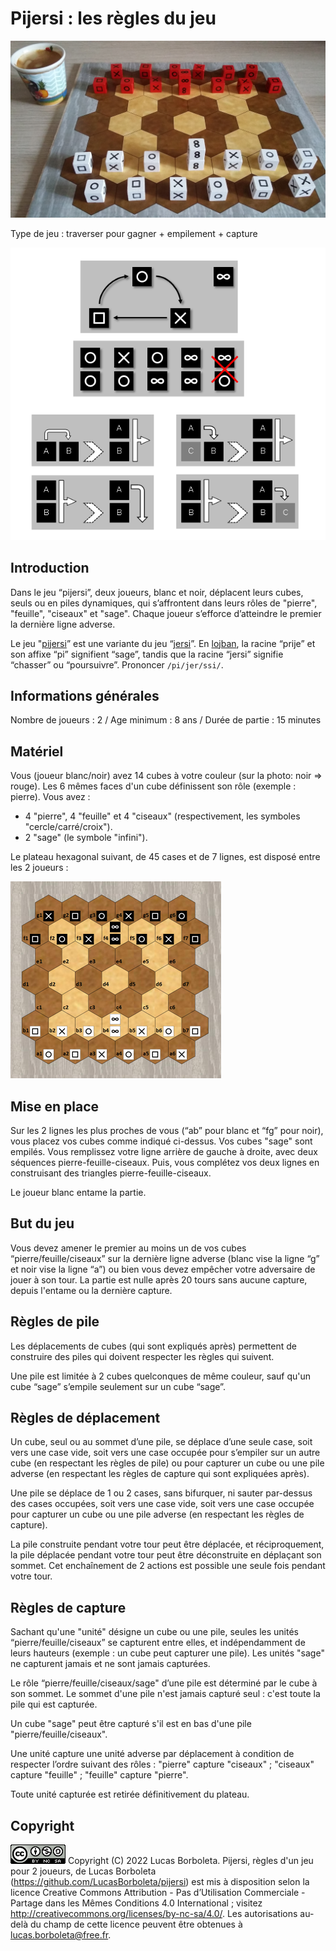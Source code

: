 # Pijersi : les règles du jeu


![](./pictures/pijersi-2022-0723-0940.jpg)

Type de jeu : traverser pour gagner + empilement + capture

![](./pictures/schema.png)

<div style="page-break-after: always;"></div>

## Introduction

Dans le jeu “pijersi”, deux joueurs, blanc et noir, déplacent leurs cubes, seuls ou en piles dynamiques, qui s’affrontent dans leurs rôles de "pierre", "feuille", "ciseaux" et "sage". Chaque joueur s’efforce d’atteindre le premier la dernière ligne adverse. 

Le jeu "[pijersi](https://github.com/LucasBorboleta/pijersi)” est une variante du jeu “[jersi](https://github.com/LucasBorboleta/jersi)”. En [lojban](https://mw.lojban.org), la racine “prije” et son affixe “pi” signifient “sage”, tandis que la racine “jersi” signifie “chasser” ou “poursuivre”. Prononcer `/pi/jer/ssi/`.

## Informations générales
Nombre de joueurs : 2 / Age minimum : 8 ans / Durée de partie : 15 minutes 

## Matériel
Vous (joueur blanc/noir) avez 14 cubes à votre couleur (sur la photo: noir => rouge). Les 6 mêmes faces d'un cube définissent son rôle (exemple : pierre). Vous avez :

- 4 "pierre", 4 "feuille" et 4 "ciseaux" (respectivement, les symboles "cercle/carré/croix").
- 2 "sage" (le symbole "infini").

Le plateau hexagonal suivant, de 45 cases et de 7 lignes, est disposé entre les 2 joueurs :

<img src="./pictures/pijersi-positions-initiales.png" style="zoom:50%;" />

## Mise en place
Sur les 2 lignes les plus proches de vous (“ab” pour blanc et “fg” pour noir), vous placez vos cubes comme indiqué ci-dessus. Vos cubes "sage" sont empilés. Vous remplissez votre ligne arrière de gauche à droite, avec deux séquences pierre-feuille-ciseaux. Puis, vous complétez vos deux lignes en construisant des triangles pierre-feuille-ciseaux.

Le joueur blanc entame la partie. 

<div style="page-break-after: always;"></div>

## But du jeu

Vous devez amener le premier au moins un de vos cubes “pierre/feuille/ciseaux” sur la dernière ligne adverse (blanc vise la ligne “g” et noir vise la ligne “a”) ou bien vous devez empêcher votre adversaire de jouer à son tour. La partie est nulle après 20 tours sans aucune capture, depuis l'entame ou la dernière capture.

## Règles de pile
Les déplacements de cubes (qui sont expliqués après) permettent de construire des piles qui doivent respecter les règles qui suivent.

Une pile est limitée à 2 cubes quelconques de même couleur, sauf qu'un cube “sage” s’empile seulement sur un cube “sage”. 

## Règles de déplacement
Un cube, seul ou au sommet d’une pile, se déplace d’une seule case, soit vers une case vide, soit vers une case occupée pour s’empiler sur un autre cube (en respectant les règles de pile) ou pour capturer un cube ou une pile adverse (en respectant les règles de capture qui sont expliquées après).

Une pile se déplace de 1 ou 2 cases, sans bifurquer, ni sauter par-dessus des cases occupées, soit vers une case vide, soit vers une case occupée pour capturer un cube ou une pile adverse (en respectant les règles de capture).

La pile construite pendant votre tour peut être déplacée, et réciproquement, la pile déplacée pendant votre tour peut être déconstruite en déplaçant son sommet. Cet enchaînement de 2 actions est possible une seule fois pendant votre tour.

## Règles de capture
Sachant qu'une "unité" désigne un cube ou une pile, seules les unités “pierre/feuille/ciseaux” se capturent entre elles, et indépendamment de leurs hauteurs (exemple : un cube peut capturer une pile). Les unités "sage" ne capturent jamais et ne sont jamais capturées.

Le rôle “pierre/feuille/ciseaux/sage" d’une pile est déterminé par le cube à son sommet. Le sommet d'une pile n'est jamais capturé seul : c'est toute la pile qui est capturée. 

Un cube "sage" peut être capturé s'il est en bas d'une pile "pierre/feuille/ciseaux".

Une unité capture une unité adverse par déplacement à condition de respecter l’ordre suivant des rôles : "pierre" capture "ciseaux" ; "ciseaux" capture "feuille" ; "feuille" capture "pierre".

Toute unité capturée est retirée définitivement du plateau.

## Copyright

[![Creative Commons License](./pictures/CC-BY-NC-SA.png)](http://creativecommons.org/licenses/by-nc-sa/4.0/) Copyright (C) 2022 Lucas Borboleta. Pijersi, règles d'un jeu pour 2 joueurs, de Lucas Borboleta (https://github.com/LucasBorboleta/pijersi) est mis à disposition selon la licence Creative Commons Attribution - Pas d’Utilisation Commerciale - Partage dans les Mêmes Conditions 4.0 International ; visitez http://creativecommons.org/licenses/by-nc-sa/4.0/. Les autorisations au-delà du champ de cette licence peuvent être obtenues à [lucas.borboleta@free.fr](mailto:lucas.borboleta@free.fr).
